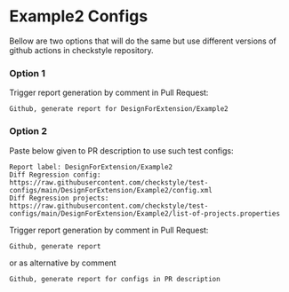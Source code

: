 # Example2 Configs

Bellow are two options that will do the same but use different versions
of github actions in checkstyle repository.


### Option 1
Trigger report generation by comment in Pull Request:
```
Github, generate report for DesignForExtension/Example2
```

### Option 2

Paste below given to PR description to use such test configs:
```
Report label: DesignForExtension/Example2
Diff Regression config: https://raw.githubusercontent.com/checkstyle/test-configs/main/DesignForExtension/Example2/config.xml
Diff Regression projects: https://raw.githubusercontent.com/checkstyle/test-configs/main/DesignForExtension/Example2/list-of-projects.properties
```

Trigger report generation by comment in Pull Request:
```
Github, generate report
```
or as alternative by comment
```
Github, generate report for configs in PR description
```
